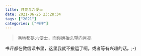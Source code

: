 ```yaml
---
title: 月亮与六便士
date: 2021-06-25 23:28:34
tags: ["2021"]
categories: ["书评"]
---
```


> 满地都是六便士，而你确抬头望向月亮

书评都在微信读书里，这里我就不搬运了啊，或者等有兴趣的话。;-)

